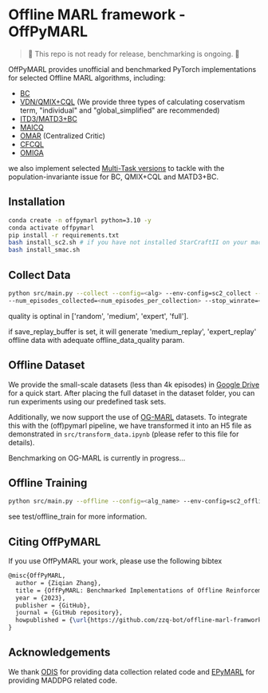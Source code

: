 # Offline MARL framework - OffPyMARL
> 🚧 This repo is not ready for release, benchmarking is ongoing. 🚧

OffPyMARL provides unofficial and benchmarked PyTorch implementations for selected Offline MARL algorithms, including:

- [BC](https://arxiv.org/abs/1805.01954)
- [VDN/QMIX+CQL](https://arxiv.org/abs/2006.04779) (We provide three types of calculating coservatism term, "individual" and "global_simplified" are recommended) 
- [ITD3/MATD3+BC](https://arxiv.org/abs/2106.06860)
- [MAICQ](https://arxiv.org/abs/2106.03400)
- [OMAR](https://arxiv.org/abs/2111.11188) (Centralized Critic)
- [CFCQL](https://arxiv.org/abs/2309.12696)
- [OMIGA](https://arxiv.org/abs/2307.11620)

we also implement selected [Multi-Task versions](https://github.com/zzq-bot/mt_offpymarl) to tackle with the population-invariante issue for BC, QMIX+CQL and MATD3+BC.

## Installation

```bash
conda create -n offpymarl python=3.10 -y
conda activate offpymarl
pip install -r requirements.txt
bash install_sc2.sh # if you have not installed StarCraftII on your machine
bash install_smac.sh
```

## Collect Data
```bash
python src/main.py --collect --config=<alg> --env-config=sc2_collect --map_name=<map_name> --offline_data_quality=<quality> --save_replay_buffer=<whether_to_save_replay>
--num_episodes_collected=<num_episodes_per_collection> --stop_winrate=<stop_winrate> --seed=<seed>
```
quality is optinal in ['random', 'medium', 'expert', 'full'].

if save_replay_buffer is set, it will generate 'medium_replay', 'expert_replay' offline data with adequate offline_data_quality param.

## Offline Dataset

We provide the small-scale datasets (less than 4k episodes) in [Google Drive](https://drive.google.com/drive/folders/1FzSetZJ89Vq99o8LQHXiIxU9_tS70laE?usp=sharing) for a quick start.
After placing the full dataset in the dataset folder, you can run experiments using our predefined task sets.

Additionally, we now support the use of [OG-MARL](https://github.com/instadeepai/og-marl) datasets. To integrate this with the (off)pymarl pipeline, we have transformed it into an H5 file as demonstrated in `src/transform_data.ipynb` (please refer to this file for details).

Benchmarking on OG-MARL is currently in progress...




## Offline Training
```bash
python src/main.py --offline --config=<alg_name> --env-config=sc2_offline --map_name=<sc2_map>  --offline_data_quality=<data_quality> --seed=<seed> --t_max=40000 --test_interval=250 --log_interval=250 --runner_log_interval=250 --learner_log_interval=250 --save_model_interval=100001 
```
see test/offline_train for more information.


## Citing OffPyMARL

If you use OffPyMARL your work, please use the following bibtex

```tex
@misc{OffPyMARL,
  author = {Ziqian Zhang},
  title = {OffPyMARL: Benchmarked Implementations of Offline Reinforcement Learning Algorithms},
  year = {2023},
  publisher = {GitHub},
  journal = {GitHub repository},
  howpublished = {\url{https://github.com/zzq-bot/offline-marl-framwork-offpymarl}},
}
```

## Acknowledgements
We thank [ODIS](https://github.com/LAMDA-RL/ODIS) for providing data collection related code and [EPyMARL](https://github.com/uoe-agents/epymarl) for providing MADDPG related code. 

